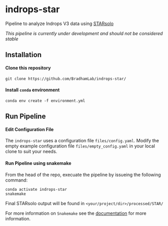# indrops-star
Pipeline to analyze Indrops V3 data using [STARsolo](https://github.com/alexdobin/STAR/blob/master/docs/STARsolo.md)

*This pipeline is currently under development and should not be considered stable*

## Installation

#### Clone this repository

```git clone https://github.com/BradhamLab/indrops-star/```

#### Install `conda` environment

```conda env create -f environment.yml```

## Run Pipeline

#### Edit Configuration File

The `indrops-star` uses a configuration file `files/config.yaml`. Modify the empty example configuration file `files/empty_config.yaml` in your local clone to suit your needs.

#### Run Pipeline using snakemake

From the head of the repo, execuate the pipeline by issueing the following command:

```
conda activate indrops-star
snakemake
```

Final STARsolo output will be found in `<your/project/dir>/processed/STAR/`


For more information on `Snakemake` see the [documentation](https://snakemake.readthedocs.io/en/stable/) for more information. 
